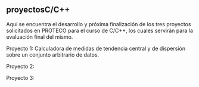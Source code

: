## proyectosC/C++

Aquí se encuentra el desarrollo y próxima finalización de los tres proyectos solicitados en PROTECO para el curso de C/C++, los cuales servirán para la evaluación final del mismo.

Proyecto 1: Calculadora de medidas de tendencia central y de dispersión sobre un conjunto arbitrario de datos.

Proyecto 2: 

Proyecto 3:
